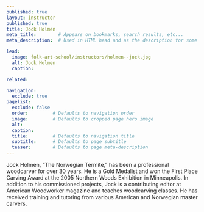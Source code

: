 ```yaml
---
published: true
layout: instructor
published: true
title: Jock Holmen
meta_title:        # Appears on bookmarks, search results, etc...
meta_description:  # Used in HTML head and as the description for some search engines

lead:
  image: folk-art-school/instructors/holmen--jock.jpg
  alt: Jock Holmen
  caption: 

related:

navigation:
  exclude: true
pagelist:
  exclude: false
  order:         # Defaults to navigation order  
  image:         # Defaults to cropped page hero image
  alt:
  caption:
  title:         # Defaults to navigation title
  subtitle:      # Defaults to page subtitle
  teaser:        # Defaults to page meta-description  
---
```

Jock Holmen, “The Norwegian Termite,” has been a professional woodcarver for over 30 years. He is a Gold Medalist and won the First Place Carving Award at the 2005 Northern Woods Exhibition in Minneapolis. In addition to his commissioned projects, Jock is a contributing editor at American Woodworker magazine and teaches woodcarving classes. He has received training and tutoring from various American and Norwegian master carvers.